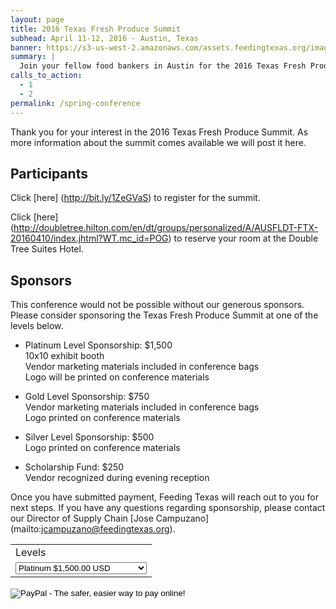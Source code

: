 ```yaml
---
layout: page
title: 2016 Texas Fresh Produce Summit
subhead: April 11-12, 2016 - Austin, Texas
banner: https://s3-us-west-2.amazonaws.com/assets.feedingtexas.org/images/banners/banner-02.jpg
summary: |
  Join your fellow food bankers in Austin for the 2016 Texas Fresh Produce Summit. 
calls_to_action:
  - 1
  - 2
permalink: /spring-conference
---
```

Thank you for your interest in the 2016 Texas Fresh Produce Summit. As more information about the summit comes available we will post it here.

## Participants
Click [here] (http://bit.ly/1ZeGVaS) to register for the summit.

Click [here] (http://doubletree.hilton.com/en/dt/groups/personalized/A/AUSFLDT-FTX-20160410/index.jhtml?WT.mc_id=POG) to reserve your room at the Double Tree Suites Hotel. 

## Sponsors

This conference would not be possible without our generous sponsors. Please consider sponsoring the Texas Fresh  Produce Summit at one of the levels below. 

*  Platinum Level Sponsorship: $1,500   
10x10 exhibit booth    
Vendor marketing materials included in conference bags   
Logo will be printed on conference materials    

*  Gold Level Sponsorship: $750   
Vendor marketing materials included in conference bags   
Logo printed on conference materials    

*  Silver Level Sponsorship: $500   
Logo printed on conference materials 

*  Scholarship Fund: $250   
Vendor recognized during evening reception

Once you have submitted payment, Feeding Texas will reach out to you for next steps. If you have any questions regarding sponsorship, please contact our Director of Supply Chain [Jose Campuzano] (mailto:jcampuzano@feedingtexas.org). 

<form action="https://www.paypal.com/cgi-bin/webscr" method="post" target="_top">
<input type="hidden" name="cmd" value="_s-xclick">
<input type="hidden" name="hosted_button_id" value="SBLXSMYAWUDFA">
<table>
<tr><td><input type="hidden" name="on0" value="Levels">Levels</td></tr><tr><td><select name="os0">
	<option value="Platinum">Platinum $1,500.00 USD</option>
	<option value="Gold">Gold $750.00 USD</option>
	<option value="Silver">Silver $500.00 USD</option>
	<option value="Scholarship Fund">Scholarship Fund $250.00 USD</option>
</select> </td></tr>
</table>
<input type="hidden" name="currency_code" value="USD">
<input type="image" src="https://www.paypalobjects.com/en_US/i/btn/btn_paynowCC_LG.gif" border="0" name="submit" alt="PayPal - The safer, easier way to pay online!">
<img alt="" border="0" src="https://www.paypalobjects.com/en_US/i/scr/pixel.gif" width="1" height="1">
</form>



